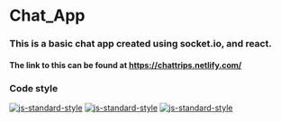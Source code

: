 # Chat_App

### This is a basic chat app created using socket.io, and react. 
#### The link to this can be found at https://chattrips.netlify.com/

### Code style
  [![js-standard-style](https://img.shields.io/badge/code%20style-standard-brightgreen.svg?style=flat)]()
    [![js-standard-style](https://img.shields.io/badge/deployed-live-blue.svg)]()
    [![js-standard-style](https://img.shields.io/badge/deployed%20version-1.0.0-green.svg)]()

